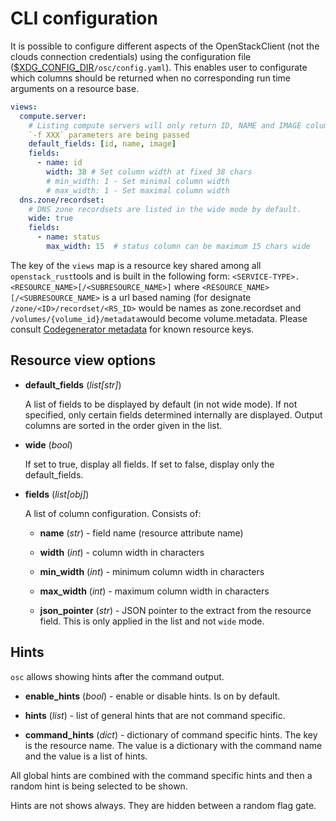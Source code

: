 # CLI configuration

It is possible to configure different aspects of the OpenStackClient (not the
clouds connection credentials) using the configuration file
([$XDG_CONFIG_DIR](https://docs.rs/dirs/latest/dirs/fn.config_dir.html)`/osc/config.yaml`).
This enables user to configurate which columns should be returned when no
corresponding run time arguments on a resource base.

```yaml
views:
  compute.server:
    # Listing compute servers will only return ID, NAME and IMAGE columns unless `-o wide` or
    `-f XXX` parameters are being passed
    default_fields: [id, name, image]
    fields:
      - name: id
        width: 38 # Set column width at fixed 38 chars
        # min_width: 1 - Set minimal column width
        # max_width: 1 - Set maximal column width
  dns.zone/recordset:
    # DNS zone recordsets are listed in the wide mode by default.
    wide: true
    fields:
      - name: status
        max_width: 15  # status column can be maximum 15 chars wide
```

The key of the `views` map is a resource key shared among all
`openstack_rust`tools and is built in the following form:
`<SERVICE-TYPE>.<RESOURCE_NAME>[/<SUBRESOURCE_NAME>]` where
`<RESOURCE_NAME>[/<SUBRESOURCE_NAME>` is a url based naming (for designate
`/zone/<ID>/recordset/<RS_ID>` would be names as zone.recordset and
`/volumes/{volume_id}/metadata`would become volume.metadata. Please consult
[Codegenerator
metadata](https://opendev.org/openstack/codegenerator/src/branch/master/metadata)
for known resource keys.

## Resource view options

- **default_fields** (*list[str]*)

  A list of fields to be displayed by default (in not wide mode). If not
  specified, only certain fields determined internally are displayed. Output
  columns are sorted in the order given in the list.

- **wide** (*bool*)

  If set to true, display all fields. If set to false, display only the
  default_fields.

- **fields** (*list[obj]*)

  A list of column configuration. Consists of:

  - **name** (*str*) - field name (resource attribute name)

  - **width** (*int*) - column width in characters

  - **min_width** (*int*) - minimum column width in characters

  - **max_width** (*int*) - maximum column width in characters

  - **json_pointer** (*str*) - JSON pointer to the extract from the resource
    field. This is only applied in the list and not `wide` mode.

## Hints

`osc` allows showing hints after the command output.

- **enable_hints** (*bool*) - enable or disable hints. Is on by default.

- **hints** (*list*) - list of general hints that are not command specific.

- **command_hints** (*dict*) - dictionary of command specific hints. The key is
  the resource name. The value is a dictionary with the command name and the
  value is a list of hints.

All global hints are combined with the command specific hints and then a random
hint is being selected to be shown.

Hints are not shows always. They are hidden between a random flag gate.
